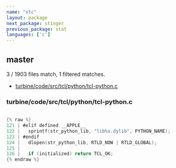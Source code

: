 ```yaml
---
name: "stc"
layout: package
next_package: stinger
previous_package: stat
languages: ['c']
---
```

## master
3 / 1903 files match, 1 filtered matches.

 - [turbine/code/src/tcl/python/tcl-python.c](#turbinecodesrctclpythontcl-pythonc)

### turbine/code/src/tcl/python/tcl-python.c

```c

{% raw %}
121 | #elif defined __APPLE__
122 |   sprintf(str_python_lib, "lib%s.dylib", PYTHON_NAME);
123 | #endif
124 |   dlopen(str_python_lib, RTLD_NOW | RTLD_GLOBAL);
125 | 
126 |   if (initialized) return TCL_OK;
{% endraw %}

```